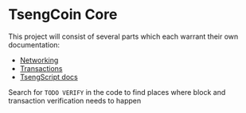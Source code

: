 # TsengCoin Core

This project will consist of several parts which each warrant their own documentation:

- [Networking](./docs/Networking.md)
- [Transactions](./docs/Transactions.md)
- [TsengScript docs](./docs/TsengScript.md)

Search for `TODO VERIFY` in the code to find places where block and transaction verification needs to happen
